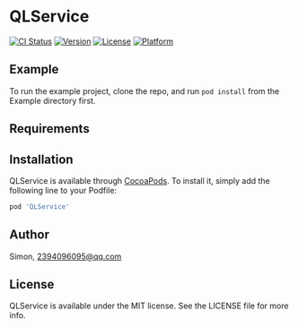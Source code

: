 # QLService

[![CI Status](https://img.shields.io/travis/Simon/QLService.svg?style=flat)](https://travis-ci.org/Simon/QLService)
[![Version](https://img.shields.io/cocoapods/v/QLService.svg?style=flat)](https://cocoapods.org/pods/QLService)
[![License](https://img.shields.io/cocoapods/l/QLService.svg?style=flat)](https://cocoapods.org/pods/QLService)
[![Platform](https://img.shields.io/cocoapods/p/QLService.svg?style=flat)](https://cocoapods.org/pods/QLService)

## Example

To run the example project, clone the repo, and run `pod install` from the Example directory first.

## Requirements

## Installation

QLService is available through [CocoaPods](https://cocoapods.org). To install
it, simply add the following line to your Podfile:

```ruby
pod 'QLService'
```

## Author

Simon, 2394096095@qq.com

## License

QLService is available under the MIT license. See the LICENSE file for more info.
